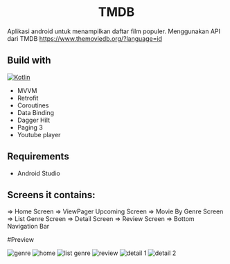 <h1 align="center"> TMDB </h1>

Aplikasi android untuk menampilkan daftar film populer. 
Menggunakan API dari TMDB https://www.themoviedb.org/?language=id

## Build with

[![Kotlin](https://img.shields.io/badge/kotlin-lang-blue)](https://kotlinlang.org/)

- MVVM
- Retrofit
- Coroutines
- Data Binding
- Dagger Hilt
- Paging 3
- Youtube player

## Requirements

- Android Studio

## Screens it contains:

=> Home Screen
=> ViewPager Upcoming Screen
=> Movie By Genre Screen
=> List Genre Screen
=> Detail Screen
=> Review Screen
=> Bottom Navigation Bar



#Preview

![genre](https://user-images.githubusercontent.com/68275732/180707953-76dae727-8fe1-4b15-a677-2c77a9923bb2.jpg)
![home](https://user-images.githubusercontent.com/68275732/180707959-42a5820a-0322-4f63-adfc-020f0decdd6e.jpg)
![list genre](https://user-images.githubusercontent.com/68275732/180707964-fa8c3479-472d-4a68-8388-fc2a21028dcd.jpg)
![review](https://user-images.githubusercontent.com/68275732/180707968-78d279b4-53bf-4ec1-a386-f4a8f090e3e0.jpg)
![detail 1](https://user-images.githubusercontent.com/68275732/180707971-e9d6cd77-14e5-4815-ac4e-51728054f2fe.jpg)
![detail 2](https://user-images.githubusercontent.com/68275732/180707973-7cd3fcb2-6660-4fd9-a9ff-18b3928a4574.jpg)






